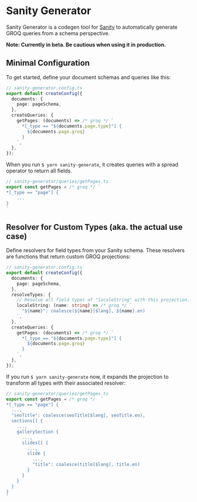 
# Sanity Generator

Sanity Generator is a codegen tool for [Sanity](https://www.sanity.io) to automatically generate GROQ queries from a schema perspective.

**Note: Currently in beta. Be cautious when using it in production.**

## Minimal Configuration

To get started, define your document schemas and queries like this:
 
```TypeScript
// sanity-generator.config.ts
export default createConfig({
  documents: {
    page: pageSchema,
  },
  createQueries: {
    getPages: (documents) => /* groq */ `
      *[_type == "${documents.page.type}"] {
        ${documents.page.groq}
      }
    `,
  },
});
```

When you run `$ yarn sanity-generate`, it creates queries with a spread operator to return all fields. 

```TypeScript
// sanity-generator/queries/getPages.ts
export const getPages = /* groq */ `
*[_type == "page"] {
    ...
}
`
```

## Resolver for Custom Types (aka.  the actual use case)

Define resolvers for field types from your Sanity schema. These resolvers are functions that return custom GROQ projections:

```TypeScript
// sanity-generator.config.ts
export default createConfig({
  documents: {
    page: pageSchema,
  },
  resolveTypes: {
    // Resolve all field types of "localeString" with this projection...
    localeString: (name: string) => /* groq */ `
      "${name}": coalesce(${name}[$lang], ${name}.en)
    `,
  },
  createQueries: {
    getPages: (documents) => /* groq */ `
      *[_type == "${documents.page.type}"] {
        ${documents.page.groq}
      }
    `,
  },
});
```

If you run `$ yarn sanity-generate` now, it expands the projection to transform all types with their associated resolver:

```TypeScript
// sanity-generator/queries/getPages.ts
export const getPages = /* groq */  `
*[_type == "page"] {
  ...,
  "seoTitle": coalesce(seoTitle[$lang], seoTitle.en),
  sections[] {
    ...,
    gallerySection {
      ...,
      slides[] {
        ...,
        slide {
          ...,
          "title": coalesce(title[$lang], title.en)
        }
      }
    }
  }
}
`
```
